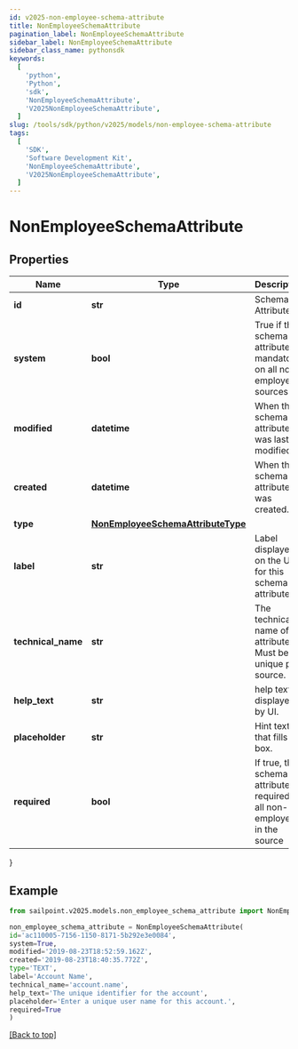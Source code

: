 ```yaml
---
id: v2025-non-employee-schema-attribute
title: NonEmployeeSchemaAttribute
pagination_label: NonEmployeeSchemaAttribute
sidebar_label: NonEmployeeSchemaAttribute
sidebar_class_name: pythonsdk
keywords:
  [
    'python',
    'Python',
    'sdk',
    'NonEmployeeSchemaAttribute',
    'V2025NonEmployeeSchemaAttribute',
  ]
slug: /tools/sdk/python/v2025/models/non-employee-schema-attribute
tags:
  [
    'SDK',
    'Software Development Kit',
    'NonEmployeeSchemaAttribute',
    'V2025NonEmployeeSchemaAttribute',
  ]
---
```


# NonEmployeeSchemaAttribute

## Properties

| Name | Type | Description | Notes |
| --- | --- | --- | --- |
| **id** | **str** | Schema Attribute Id | [optional] |
| **system** | **bool** | True if this schema attribute is mandatory on all non-employees sources. | [optional] [default to False] |
| **modified** | **datetime** | When the schema attribute was last modified. | [optional] |
| **created** | **datetime** | When the schema attribute was created. | [optional] |
| **type** | [**NonEmployeeSchemaAttributeType**](non-employee-schema-attribute-type) |  | [required] |
| **label** | **str** | Label displayed on the UI for this schema attribute. | [required] |
| **technical_name** | **str** | The technical name of the attribute. Must be unique per source. | [required] |
| **help_text** | **str** | help text displayed by UI. | [optional] |
| **placeholder** | **str** | Hint text that fills UI box. | [optional] |
| **required** | **bool** | If true, the schema attribute is required for all non-employees in the source | [optional] [default to False] |

}

## Example

```python
from sailpoint.v2025.models.non_employee_schema_attribute import NonEmployeeSchemaAttribute

non_employee_schema_attribute = NonEmployeeSchemaAttribute(
id='ac110005-7156-1150-8171-5b292e3e0084',
system=True,
modified='2019-08-23T18:52:59.162Z',
created='2019-08-23T18:40:35.772Z',
type='TEXT',
label='Account Name',
technical_name='account.name',
help_text='The unique identifier for the account',
placeholder='Enter a unique user name for this account.',
required=True
)

```

[[Back to top]](#)
